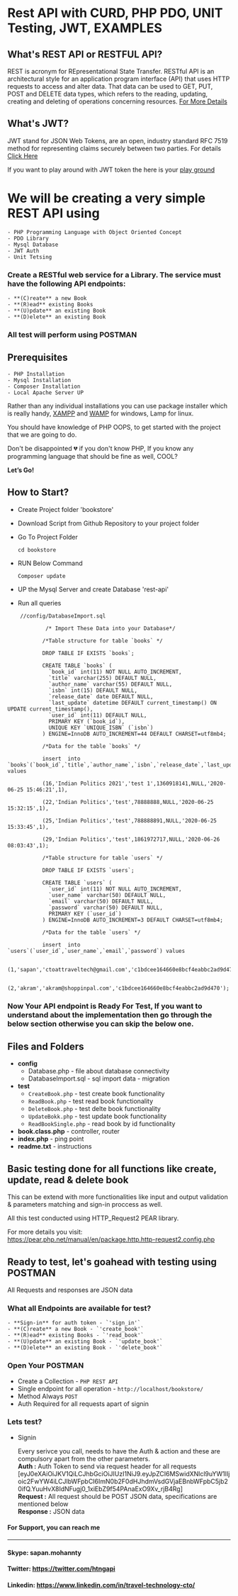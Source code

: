 # Rest API with CURD, PHP PDO, UNIT Testing, JWT, EXAMPLES

## What's REST API or RESTFUL API?

REST is acronym for REpresentational State Transfer. RESTful API is an architectural style for an application program interface (API) that uses HTTP requests to access and alter data. That data can be used to GET, PUT, POST and DELETE data types, which refers to the reading, updating, creating and deleting of operations concerning resources. [For More Details](https://en.wikipedia.org/wiki/Representational_state_transfer)

## What's JWT?

JWT stand for JSON Web Tokens, are an open, industry standard RFC 7519 method for representing claims securely between two parties. For details [Click Here](https://en.wikipedia.org/wiki/JSON_Web_Token)

If you want to play around with JWT token the here is your [play ground](https://jwt.io/)

# We will be creating a very simple REST API using

    - PHP Programming Language with Object Oriented Concept
    - PDO Library
    - Mysql Database
    - JWT Auth
    - Unit Tetsing
    

### Create a RESTful web service for a Library. The service must have the following API endpoints:

    - **(C)reate** a new Book
    - **(R)ead** existing Books
    - **(U)pdate** an existing Book
    - **(D)elete** an existing Book
    
### All test will perform using POSTMAN

## Prerequisites 

    - PHP Installation
    - Mysql Installation
    - Composer Installation
    - Local Apache Server UP
    
Rather than any individual installations you can use package installer which is really handy, [XAMPP](https://www.apachefriends.org/index.html) and [WAMP](https://www.wampserver.com/en/) for windows, Lamp for linux.
    
You should have knowledge of PHP OOPS, to get started with the project that we are going to do.

Don't be disappointed 💔 if you don't know PHP, If you know any programming language that should be fine as well, COOL?

**Let’s Go!**

## How to Start?

- Create Project folder 'bookstore'
- Download Script from Github Repository to your project folder
- Go To Project Folder

    ```
    cd bookstore
    ```

- RUN Below Command

    ```
    Composer update
    ```
- UP the Mysql Server and create Database 'rest-api' 
- Run all queries
    
 ```
     //config/DatabaseImport.sql
     
             /* Import These Data into your Database*/

            /*Table structure for table `books` */

            DROP TABLE IF EXISTS `books`;

            CREATE TABLE `books` (
              `book_id` int(11) NOT NULL AUTO_INCREMENT,
              `title` varchar(255) DEFAULT NULL,
              `author_name` varchar(55) DEFAULT NULL,
              `isbn` int(15) DEFAULT NULL,
              `release_date` date DEFAULT NULL,
              `last_update` datetime DEFAULT current_timestamp() ON UPDATE current_timestamp(),
              `user_id` int(11) DEFAULT NULL,
              PRIMARY KEY (`book_id`),
              UNIQUE KEY `UNIQUE_ISBN` (`isbn`)
            ) ENGINE=InnoDB AUTO_INCREMENT=44 DEFAULT CHARSET=utf8mb4;

            /*Data for the table `books` */

            insert  into `books`(`book_id`,`title`,`author_name`,`isbn`,`release_date`,`last_update`,`user_id`) values 

            (16,'Indian Politics 2021','test 1',1360918141,NULL,'2020-06-25 15:46:21',1),

            (22,'Indian Politics','test',78888888,NULL,'2020-06-25 15:32:15',1),

            (25,'Indian Politics','test',788888891,NULL,'2020-06-25 15:33:45',1),

            (29,'Indian Politics','test',1861972717,NULL,'2020-06-26 08:03:43',1);

            /*Table structure for table `users` */

            DROP TABLE IF EXISTS `users`;

            CREATE TABLE `users` (
              `user_id` int(11) NOT NULL AUTO_INCREMENT,
              `user_name` varchar(50) DEFAULT NULL,
              `email` varchar(50) DEFAULT NULL,
              `password` varchar(50) DEFAULT NULL,
              PRIMARY KEY (`user_id`)
            ) ENGINE=InnoDB AUTO_INCREMENT=3 DEFAULT CHARSET=utf8mb4;

            /*Data for the table `users` */

            insert  into `users`(`user_id`,`user_name`,`email`,`password`) values 

            (1,'sapan','ctoattraveltech@gmail.com','c1bdcee164660e8bcf4eabbc2ad9d470'),

            (2,'akram','akram@shoppinpal.com','c1bdcee164660e8bcf4eabbc2ad9d470');

```

### Now Your API endpoint is Ready For Test, If you want to understand about the implementation then go through the below section otherwise you can skip the below one. 

## Files and Folders
  - **config**  
    - Database.php - file about database connectivity
    - DatabaseImport.sql - sql import data - migration
  - **test**
    - `CreateBook.php` - test create book functionality
    - `ReadBook.php` - test read book functionality
    - `DeleteBook.php` - test delte book functionality
    - `UpdateBokk.php` - test update book functionality
    - `ReadBookSingle.php` - read book by id functionality
  - **book.class.php** - controller, router
  - **index.php** - ping point
  - **readme.txt** - instructions
  
## Basic testing done for all functions like create, update, read & delete book

This can be extend with more functionalities like input and output validation & parameters matching and sign-in proccess as well. 

All this test conducted using HTTP_Request2 PEAR library.

For more details you visit: https://pear.php.net/manual/en/package.http.http-request2.config.php

## Ready to test, let's goahead with testing using POSTMAN

All Requests and responses are JSON data

### What all Endpoints are available for test?

    - **Sign-in** for auth token - `'sign_in'`
    - **(C)reate** a new Book - `'create_book'`
    - **(R)ead** existing Books - `'read_book'`
    - **(U)pdate** an existing Book - `'update_book'`
    - **(D)elete** an existing Book - `'delete_book'`
    
### Open Your POSTMAN

 - Create a Collection - `PHP REST API`
 - Single endpoint for all operation - `http://localhost/bookstore/`
 - Method Always `POST`
 - Auth Required for all requests apart of signin
 
### Lets test?

- Signin
 





  Every serivce you call, needs to have the Auth & action and these are compulsory apart from the other parameters.<br/>
  **Auth :** Auth Token to send via request header for all requests [eyJ0eXAiOiJKV1QiLCJhbGciOiJIUzI1NiJ9.eyJpZCI6MSwidXNlcl9uYW1lIjoic2FwYW4iLCJlbWFpbCI6ImN0b2F0dHJhdmVsdGVjaEBnbWFpbC5jb20ifQ.YuuHvX8IdNFugj0_1xiEbZ9f54PAnaExO9Xv_rjB4Rg]<br/>
  **Request :** All request should be POST JSON data, specifications are mentioned below<br/>
  **Response :** JSON data<br/>


#### For Support, you can reach me 
-------------------------------
#### Skype: sapan.mohannty
#### Twitter: https://twitter.com/htngapi
#### Linkedin: https://www.linkedin.com/in/travel-technology-cto/

